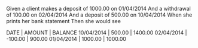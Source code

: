 Given a client makes a deposit of 1000.00 on 01/04/2014
And a withdrawal of 100.00 on 02/04/2014
And a deposit of 500.00 on 10/04/2014
When she prints her bank statement
Then she would see

DATE | AMOUNT | BALANCE
10/04/2014 | 500.00 | 1400.00
02/04/2014 | -100.00 | 900.00
01/04/2014 | 1000.00 | 1000.00